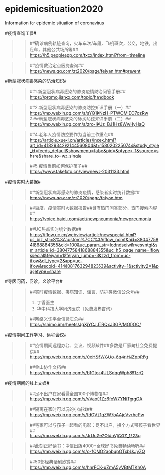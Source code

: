 # epidemicsituation2020  
Information for epidemic situation of coronavirus  

#疫情查询工具#  
>>##确诊病例轨迹查询，火车车次/车厢，飞机班次，公交，地铁，出租车，其他公共场所等##  
>>https://h5.peopleapp.com/txcx/index.html?from=timeline

>>##疫情救治定点医院查询##  
>>https://news.qq.com/zt2020/page/feiyan.htm#prevent


#新型冠状病毒感染的防治知识#  
>>##1.新型冠状病毒感染的肺炎疫情防治问答手册##  
>>https://promo.jiankx.com/topic/handbook

>>##2.新型冠状病毒感染的肺炎防控知识手册（一）##  
>>https://mp.weixin.qq.com/s/sYQ1KNzH-PTWOMiDO7ozRw  
>>3.##新型冠状病毒感染的肺炎防控知识手册（二）##  
>>https://mp.weixin.qq.com/s/zro-IKUz_BJ1Hz8WwHyHaQ

>>##4.老年人疫情防控要作为当前工作重点##  
>>https://article.xuexi.cn/articles/index.html?art_id=4182934292144560804&t=1580202250744&study_style_id=feeds_default&showmenu=false&pid=&ptype=-1&source=share&share_to=wx_single

>>##5.疫情当前如何保护孩子##  
>>https://www.takefoto.cn/viewnews-2031133.html

#疫情实时大数据#  
>>##新型冠状病毒感染的肺炎疫情，感染者实时统计数据##  
>>https://news.qq.com/zt2020/page/feiyan.htm

>>##百度，疫情实时大数据报告##含有热门问答部分、热门搜索内容##  
>>https://voice.baidu.com/act/newpneumonia/newpneumonia

>>##UC热点实时统计数据##  
>>https://iflow.uc.cn/webview/article/newspecial.html?uc_biz_str=S%3Acustom%7CC%3Aiflow_ncmt&aid=3804775841868884355&cid=100&uc_param_str=lodndseiwifrvesvntgi&sm_article_id=3804775841868884355&uc_h5_page_name=iflowspecial&feiyan=1&feiyan_jump=-3&zzd_from=uc-iflow&dl_type=2&app=uc-iflow&recoid=4148081763294823539&activity=1&activity2=1&pagetype=share

#寻医问药，问诊，义诊平台#  
>>##实时疫情数据、疾病知识、谣言、防护类微信公众号##  
>>1. 丁香医生  
>>2. 华中科技大学同济医院（免费发热咨询）  

>>##网络义诊平台信息汇总##   
>>https://shimo.im/sheets/JgXjYCJJTRQxJ3GP/MODOC/

#疫情期间工作学习、远程会议#  
>>##疫情期间远程办公、会议、视频软件##多数是厂家向社会免费提供##  
>>https://mp.weixin.qq.com/s/0eHS5WGUo-8q4nHJZppRFg

>>##金山协作文档##   
>>https://mp.weixin.qq.com/s/b1Gtoa4ULSdqqWph861zrQ

#疫情期间的线上文娱#
>>##足不出户在家看遍全国100个博物馆##   
>>https://mp.weixin.qq.com/s/vVao01Zz6foW7YNiTgrgOA

>>##隔离在家时可以玩的小游戏##  
>>https://mp.weixin.qq.com/s/fdOVZ1qZW7oAAjeVvxhcPw

>>##宅家可以与孩子一起看的电影：足不出户，换个方式带孩子看世界##   
>>https://mp.weixin.qq.com/s/JrUcGe7OidnVjCGZ_1E23g

>>##此刻正好读书：中信出版4000+全球好书免费畅读畅听##   
>>https://mp.weixin.qq.com/s/o-fCMO2aobupOTxbLkJyZQ

>>##50部经典话剧欣赏##  
>>https://mp.weixin.qq.com/s/hnrFOK-uZmA5yVBtMTKh0A

